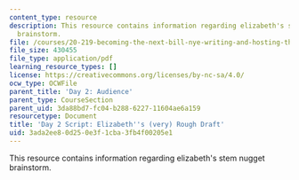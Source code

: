 ```yaml
---
content_type: resource
description: This resource contains information regarding elizabeth's stem nugget
  brainstorm.
file: /courses/20-219-becoming-the-next-bill-nye-writing-and-hosting-the-educational-show-january-iap-2015/3ada2ee80d250e3f1cba3fb4f00205e1_MIT20_219IAP15_Eliz_scrpt.pdf
file_size: 430455
file_type: application/pdf
learning_resource_types: []
license: https://creativecommons.org/licenses/by-nc-sa/4.0/
ocw_type: OCWFile
parent_title: 'Day 2: Audience'
parent_type: CourseSection
parent_uid: 3da88bd7-fc04-b288-6227-11604ae6a159
resourcetype: Document
title: 'Day 2 Script: Elizabeth''s (very) Rough Draft'
uid: 3ada2ee8-0d25-0e3f-1cba-3fb4f00205e1
---
```

This resource contains information regarding elizabeth's stem nugget brainstorm.